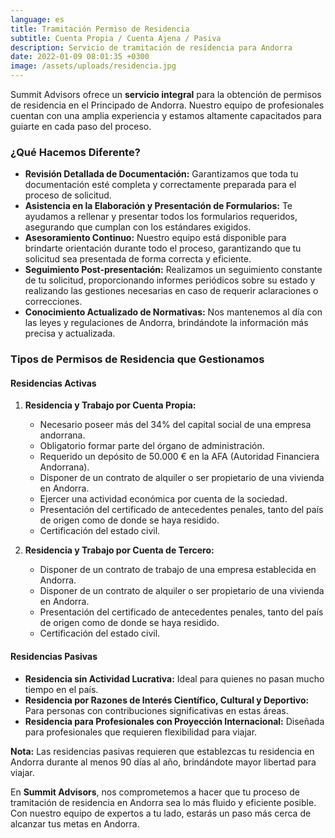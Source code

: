 ```yaml
---
language: es
title: Tramitación Permiso de Residencia
subtitle: Cuenta Propia / Cuenta Ajena / Pasiva
description: Servicio de tramitación de residencia para Andorra
date: 2022-01-09 08:01:35 +0300
image: /assets/uploads/residencia.jpg
---
```

Summit Advisors ofrece un **servicio integral** para la obtención de permisos de residencia en el Principado de Andorra. Nuestro equipo de profesionales cuentan con una amplia experiencia y estamos altamente capacitados para guiarte en cada paso del proceso.

### **¿Qué Hacemos Diferente?**

* **Revisión Detallada de Documentación:** Garantizamos que toda tu documentación esté completa y correctamente preparada para el proceso de solicitud.
* **Asistencia en la Elaboración y Presentación de Formularios:** Te ayudamos a rellenar y presentar todos los formularios requeridos, asegurando que cumplan con los estándares exigidos.
* **Asesoramiento Continuo:** Nuestro equipo está disponible para brindarte orientación durante todo el proceso, garantizando que tu solicitud sea presentada de forma correcta y eficiente.
* **Seguimiento Post-presentación:** Realizamos un seguimiento constante de tu solicitud, proporcionando informes periódicos sobre su estado y realizando las gestiones necesarias en caso de requerir aclaraciones o correcciones.
* **Conocimiento Actualizado de Normativas:** Nos mantenemos al día con las leyes y regulaciones de Andorra, brindándote la información más precisa y actualizada.

### **Tipos de Permisos de Residencia que Gestionamos**

#### **Residencias Activas**

1. **Residencia y Trabajo por Cuenta Propia:**

   * Necesario poseer más del 34% del capital social de una empresa andorrana.
   * Obligatorio formar parte del órgano de administración.
   * Requerido un depósito de 50.000 € en la AFA (Autoridad Financiera Andorrana).
   * Disponer de un contrato de alquiler o ser propietario de una vivienda en Andorra.
   * Ejercer una actividad económica por cuenta de la sociedad.
   * Presentación del certificado de antecedentes penales, tanto del país de origen como de donde se haya residido.
   * Certificación del estado civil.
2. **Residencia y Trabajo por Cuenta de Tercero:**

   * Disponer de un contrato de trabajo de una empresa establecida en Andorra.
   * Disponer de un contrato de alquiler o ser propietario de una vivienda en Andorra.
   * Presentación del certificado de antecedentes penales, tanto del país de origen como de donde se haya residido.
   * Certificación del estado civil.

#### **Residencias Pasivas**

* **Residencia sin Actividad Lucrativa:** Ideal para quienes no pasan mucho tiempo en el país.
* **Residencia por Razones de Interés Científico, Cultural y Deportivo:** Para personas con contribuciones significativas en estas áreas.
* **Residencia para Profesionales con Proyección Internacional:** Diseñada para profesionales que requieren flexibilidad para viajar.

**Nota:** Las residencias pasivas requieren que establezcas tu residencia en Andorra durante al menos 90 días al año, brindándote mayor libertad para viajar.

En **Summit Advisors**, nos comprometemos a hacer que tu proceso de tramitación de residencia en Andorra sea lo más fluido y eficiente posible. Con nuestro equipo de expertos a tu lado, estarás un paso más cerca de alcanzar tus metas en Andorra.